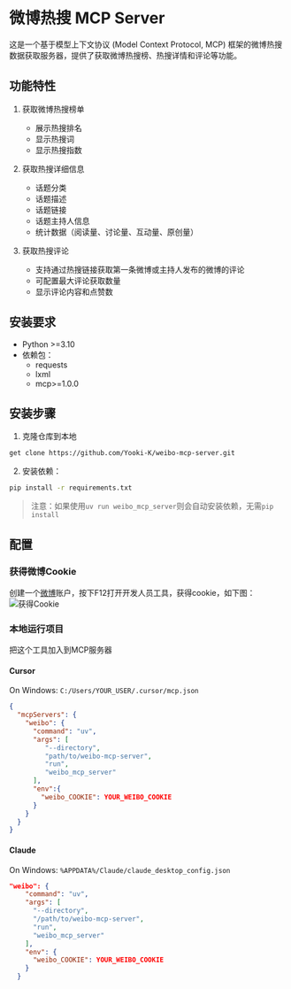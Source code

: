 # 微博热搜 MCP Server
这是一个基于模型上下文协议 (Model Context Protocol, MCP) 框架的微博热搜数据获取服务器，提供了获取微博热搜榜、热搜详情和评论等功能。

## 功能特性

1. 获取微博热搜榜单
   - 展示热搜排名
   - 显示热搜词
   - 显示热搜指数

2. 获取热搜详细信息
   - 话题分类
   - 话题描述
   - 话题链接
   - 话题主持人信息
   - 统计数据（阅读量、讨论量、互动量、原创量）

3. 获取热搜评论
   - 支持通过热搜链接获取第一条微博或主持人发布的微博的评论
   - 可配置最大评论获取数量
   - 显示评论内容和点赞数

## 安装要求

- Python >=3.10
- 依赖包：
  - requests
  - lxml
  - mcp>=1.0.0

## 安装步骤

1. 克隆仓库到本地
```bash
get clone https://github.com/Yooki-K/weibo-mcp-server.git
```
2. 安装依赖：
```bash
pip install -r requirements.txt
```
>注意：如果使用`uv run weibo_mcp_server`则会自动安装依赖，无需`pip install`
## 配置
### 获得微博Cookie
创建一个[微博](https://www.weibo.com/)账户，按下F12打开开发人员工具，获得cookie，如下图：
![获得Cookie](./img/cookie.png)
### 本地运行项目
把这个工具加入到MCP服务器
#### Cursor
On Windows: `C:/Users/YOUR_USER/.cursor/mcp.json`

```json
{
  "mcpServers": {
    "weibo": {
      "command": "uv",
      "args": [
         "--directory",
         "path/to/weibo-mcp-server",
         "run",
         "weibo_mcp_server"
      ],
      "env":{
        "weibo_COOKIE": YOUR_WEIBO_COOKIE
      }
    }
  }
}
```

#### Claude
On Windows: `%APPDATA%/Claude/claude_desktop_config.json`
```json
"weibo": {
    "command": "uv",
    "args": [
      "--directory",
      "/path/to/weibo-mcp-server",
      "run",
      "weibo_mcp_server"
    ],
    "env": {
      "weibo_COOKIE": YOUR_WEIBO_COOKIE
    }
  }
```
